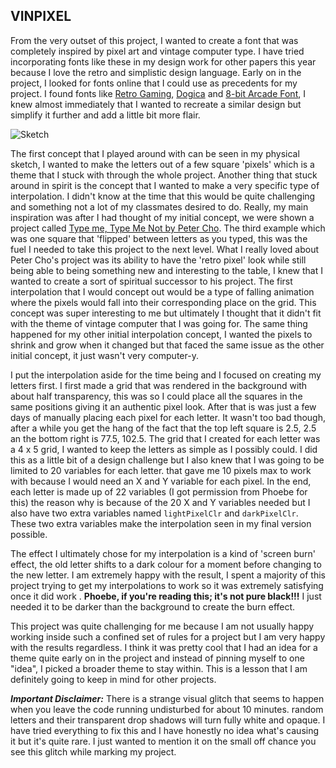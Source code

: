 ## VINPIXEL

From the very outset of this project, I wanted to create a font that was completely inspired by pixel art and vintage computer type. I have tried incorporating fonts like these in my design work for other papers this year because I love the retro and simplistic design language. Early on in the project, I looked for fonts online that I could use as precedents for my project. I found fonts like [Retro Gaming](https://www.dafont.com/retro-gaming.font), [Dogica](https://www.dafont.com/dogica.font) and [8-bit Arcade Font](https://www.dafont.com/8-bit-arcade.font), I knew almost immediately that I wanted to recreate a similar design but simplify it further and add a little bit more flair.

![Sketch](https://i.imgur.com/BHbV1Nv.png)

The first concept that I played around with can be seen in my physical sketch, I wanted to make the letters out of a few square 'pixels' which is a theme that I stuck with through the whole project. Another thing that stuck around in spirit is the concept that I wanted to make a very specific type of interpolation. I didn't know at the time that this would be quite challenging and something not a lot of my classmates desired to do. Really, my main inspiration was after I had thought of my initial concept, we were shown a project called [Type me, Type Me Not by Peter Cho](http://www.typotopo.com/typemenot/index.html). The third example which was one square that 'flipped' between letters as you typed, this was the fuel I needed to take this project to the next level. What I really loved about Peter Cho's project was its ability to have the 'retro pixel' look while still being able to being something new and interesting to the table, I knew that I wanted to create a sort of spiritual successor to his project. The first interpolation that  I would concept out would be a type of falling animation where the pixels would fall into their corresponding place on the grid. This concept was super interesting to me but ultimately I thought that it didn't fit with the theme of vintage computer that I was going for. The same thing happened for my other initial interpolation concept, I wanted the pixels to shrink and grow when it changed but that faced the same issue as the other initial concept, it just wasn't very computer-y.

I put the interpolation aside for the time being and I focused on creating my letters first. I first made a grid that was rendered in the background with about half transparency, this was so I could place all the squares in the same positions giving it an authentic pixel look. After that is was just a few days of manually placing each pixel for each letter. It wasn't too bad though, after a while you get the hang of the fact that the top left square is 2.5, 2.5 an the bottom right is 77.5, 102.5. The grid that I created for each letter was a 4 x 5 grid, I wanted to keep the letters as simple as I possibly could. I did this as a little bit of a design challenge but I also knew that I was going to be limited to 20 variables for each letter. that gave me 10 pixels max to work with because I would need an X and Y variable for each pixel. In the end, each letter is made up of 22 variables (I got permission from Phoebe for this) the reason why is because of the 20 X and Y variables needed but I also have two extra variables named `lightPixelClr` and `darkPixelClr`. These two extra variables make the interpolation seen in my final version possible.

The effect I ultimately chose for my interpolation is a kind of 'screen burn' effect, the old letter shifts to a dark colour for a moment before changing to the new letter. I am extremely happy with the result, I spent a majority of this project trying to get my interpolations to work so it was extremely satisfying once it did work . **Phoebe, if you're reading this; it's not pure black!!!** I just needed it to be darker than the background to create the burn effect.

This project was quite challenging for me because I am not usually  happy working inside such a confined set of rules for a project but I am very happy with the results regardless. I think it was pretty cool that I had an idea for a theme quite early on in the project and instead of pinning myself to one "idea", I picked a broader theme to stay within. This is a lesson that I am definitely going to keep in mind for other projects.

***Important Disclaimer:***
There is a strange visual glitch that seems to happen when you leave the code running undisturbed for about 10 minutes. random letters and their transparent drop shadows will turn fully white and opaque. I have tried everything to fix this and I have honestly no idea what's causing it but it's quite rare. I just wanted to mention it on the small off chance you see this glitch while marking my project.
